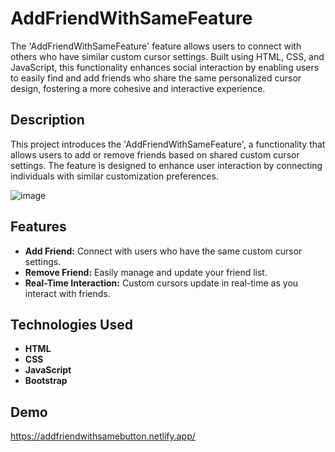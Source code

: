 # AddFriendWithSameFeature

The 'AddFriendWithSameFeature' feature allows users to connect with others who have similar custom cursor settings. Built using HTML, CSS, and JavaScript, this functionality enhances social interaction by enabling users to easily find and add friends who share the same personalized cursor design, fostering a more cohesive and interactive experience.

## Description

This project introduces the 'AddFriendWithSameFeature', a functionality that allows users to add or remove friends based on shared custom cursor settings. The feature is designed to enhance user interaction by connecting individuals with similar customization preferences.

![image](https://github.com/user-attachments/assets/799193fe-6b1a-4d25-ab65-83712a3b8457)

## Features

- **Add Friend:** Connect with users who have the same custom cursor settings.
- **Remove Friend:** Easily manage and update your friend list.
- **Real-Time Interaction:** Custom cursors update in real-time as you interact with friends.

## Technologies Used

- **HTML**
- **CSS**
- **JavaScript**
- **Bootstrap**

## Demo

https://addfriendwithsamebutton.netlify.app/
